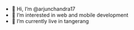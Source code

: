 - 👋 Hi, I’m @arjunchandra17
- 👀 I’m interested in web and mobile development
- 🌱 I’m currently live in tangerang

<!---
arjunchandra17/arjunchandra17 is a ✨ special ✨ repository because its `README.md` (this file) appears on your GitHub profile.
You can click the Preview link to take a look at your changes.
--->
